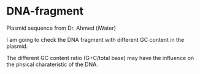 DNA-fragment
============

Plasmid sequence from Dr. Ahmed (iWater)

I am going to check the DNA fragment with different GC content in the plasmid.

The different GC content ratio (G+C/total base) may have the influence on the phsical charateristic of the DNA.
